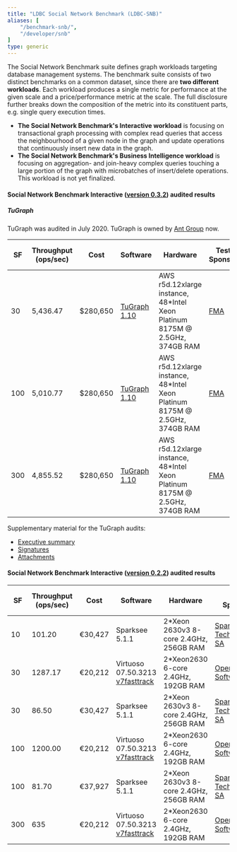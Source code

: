 ```yaml
---
title: "LDBC Social Network Benchmark (LDBC-SNB)"
aliases: [
    "/benchmark-snb/",
    "/developer/snb"
]
type: generic
---
```


The Social Network Benchmark suite defines graph workloads targeting database management systems.
The benchmark suite consists of two distinct benchmarks on a common dataset, since there are **two different workloads**.
Each workload produces a single metric for performance at the given
scale and a price/performance metric at the scale.  The full
disclosure further breaks down the composition of the metric into its
constituent parts, e.g. single query execution
times.

- **The Social Network Benchmark\'s Interactive workload** is focusing on transactional graph processing with complex read queries that access the neighbourhood of a given node in the graph and update operations that continuously insert new data in the graph.
- **The Social Network Benchmark\'s Business Intelligence workload** is focusing on aggregation- and join-heavy complex queries touching a large portion of the graph with microbatches of insert/delete operations. This workload is not yet finalized.

#### Social Network Benchmark Interactive ([version 0.3.2](https://arxiv.org/pdf/2001.02299.pdf)) audited results

##### TuGraph

TuGraph was audited in July 2020. TuGraph is owned by [Ant
Group](https://www.antgroup.com/en) now.


| **SF** | **Throughput (ops/sec)** | **Cost** | **Software** | **Hardware** | **Test Sponsor** | **Date** | **Full Disclosure Report** |
|--------|--------------------------|----------|--------------|--------------|------------------|----------|---------------------------|
|30 |	5,436.47 |	$280,650 |	[TuGraph 1.10](https://fma-ai.cn/) |	AWS r5d.12xlarge instance, 48\*Intel Xeon Platinum 8175M @ 2.5GHz, 374GB RAM | [FMA](https://fma-ai.cn/) |	2020/07/26 |	 [Full Disclosure Report](LDBC_SNB_I_20200726_SF30-100-300_tugraph.pdf) 
|100 |	5,010.77 |	$280,650 |	[TuGraph 1.10](https://fma-ai.cn/) |	AWS r5d.12xlarge instance, 48\*Intel Xeon Platinum 8175M @ 2.5GHz, 374GB RAM | [FMA](https://fma-ai.cn/) |	2020/07/26 |	 [Full Disclosure Report](LDBC_SNB_I_20200726_SF30-100-300_tugraph.pdf) 
|300 |	4,855.52 |	$280,650 |	[TuGraph 1.10](https://fma-ai.cn/) |	AWS r5d.12xlarge instance, 48\*Intel Xeon Platinum 8175M @ 2.5GHz, 374GB RAM | [FMA](https://fma-ai.cn/) |	2020/07/26 |	 [Full Disclosure Report](LDBC_SNB_I_20200726_SF30-100-300_tugraph.pdf) 

Supplementary material for the TuGraph audits:

-  [Executive summary](LDBC_SNB_I_20200726_SF30-100-300_tugraph-executive_summary.pdf)
-  [Signatures](LDBC_SNB_I_20200726_SF30-100-300_tugraph-signatures.pdf)
-  [Attachments](https://drive.google.com/file/d/198UrkL7_vduOm5MTneVniiYBG8U2a8x9/view?usp=sharing)


#### Social Network Benchmark Interactive ([version 0.2.2](https://github.com/ldbc/ldbc_snb_docs/blob/8d325657069b444dd79fe21c770ecc9d88cc2c53/LDBC_SNB_v0.2.2.pdf)) audited results 

| **SF** | **Throughput (ops/sec)** | **Cost** | **Software** | **Hardware** | **Test Sponsor** | **Date** | **Full Disclosure Report** |
|--------|--------------------------|----------|--------------|--------------|------------------|----------|---------------------------|
| 10 | 101.20 | €30,427 | Sparksee 5.1.1 | 2\*Xeon 2630v3 8-core 2.4GHz, 256GB RAM |[Sparsity Technologies SA](http://www.sparsity-technologies.com) |2015/04/27 | [Full Disclosure Report](LDBC_SNB_I_20150427_SF10_sparksee.pdf)
| 30 | 1287.17 | €20,212 | Virtuoso 07.50.3213 [v7fasttrack](https://github.com/v7fasttrack/virtuoso-opensource) | 2*Xeon2630 6-core 2.4GHz, 192GB RAM | [OpenLink Software](http://www.openlinksw.com) | 2015/04/27 | [Full Disclosure Report](LDBC_SNB_I_20150427_SF30_virtuoso.pdf)
| 30 | 86.50 | €30,427 | Sparksee 5.1.1 | 2\*Xeon 2630v3 8-core 2.4GHz, 256GB RAM |[Sparsity Technologies SA](http://www.sparsity-technologies.com) |2015/04/27 | [Full Disclosure Report](LDBC_SNB_I_20150427_SF30_sparksee.pdf)
| 100 | 1200.00 | €20,212 | Virtuoso 07.50.3213 [v7fasttrack](https://github.com/v7fasttrack/virtuoso-opensource) | 2*Xeon2630 6-core 2.4GHz, 192GB RAM | [OpenLink Software](http://www.openlinksw.com) | 2015/04/27 | [Full Disclosure Report](LDBC_SNB_I_20150427_SF100_virtuoso.pdf)
| 100 | 81.70 | €37,927 | Sparksee 5.1.1 | 2\*Xeon 2630v3 8-core 2.4GHz, 256GB RAM |[Sparsity Technologies SA](http://www.sparsity-technologies.com) |2015/04/27 | [Full Disclosure Report](LDBC_SNB_I_20150427_SF100_sparksee.pdf)
| 300 | 635 | €20,212 | Virtuoso 07.50.3213 [v7fasttrack](https://github.com/v7fasttrack/virtuoso-opensource) | 2*Xeon2630 6-core 2.4GHz, 192GB RAM | [OpenLink Software](http://www.openlinksw.com) | 2015/04/27 | [Full Disclosure Report](LDBC_SNB_I_20150427_SF300_virtuoso.pdf)

